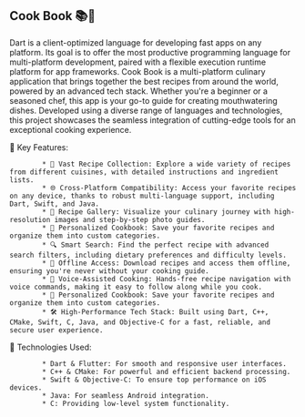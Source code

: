 ## Cook Book 📚🍳
Dart is a client-optimized language for developing fast apps on any platform. Its goal is to offer the most productive programming language for multi-platform development, 
paired with a flexible execution runtime platform for app frameworks. Cook Book is a multi-platform culinary application that brings together the best recipes from around the world, 
powered by an advanced tech stack. Whether you're a beginner or a seasoned chef, this app is your go-to guide for creating mouthwatering dishes. Developed using a diverse range of 
languages and technologies, this project showcases the seamless integration of cutting-edge tools for an exceptional cooking experience.
 
🌟 Key Features: 

            * 🍲 Vast Recipe Collection: Explore a wide variety of recipes from different cuisines, with detailed instructions and ingredient lists.
            * 🌐 Cross-Platform Compatibility: Access your favorite recipes on any device, thanks to robust multi-language support, including Dart, Swift, and Java.
            * 📸 Recipe Gallery: Visualize your culinary journey with high-resolution images and step-by-step photo guides.
            * 📖 Personalized Cookbook: Save your favorite recipes and organize them into custom categories.
            * 🔍 Smart Search: Find the perfect recipe with advanced search filters, including dietary preferences and difficulty levels.
            * 📱 Offline Access: Download recipes and access them offline, ensuring you're never without your cooking guide.
            * 📢 Voice-Assisted Cooking: Hands-free recipe navigation with voice commands, making it easy to follow along while you cook.
            * 📖 Personalized Cookbook: Save your favorite recipes and organize them into custom categories.
            * 🛠️ High-Performance Tech Stack: Built using Dart, C++, CMake, Swift, C, Java, and Objective-C for a fast, reliable, and secure user experience.

🚀 Technologies Used:

            * Dart & Flutter: For smooth and responsive user interfaces.
            * C++ & CMake: For powerful and efficient backend processing.
            * Swift & Objective-C: To ensure top performance on iOS devices.
            * Java: For seamless Android integration.
            * C: Providing low-level system functionality.

           

            





